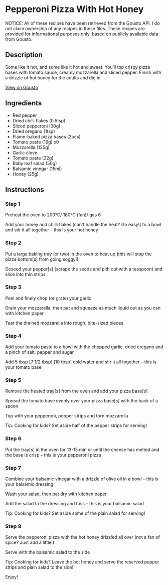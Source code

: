 # Pepperoni Pizza With Hot Honey

NOTICE: All of these recipes have been retrieved from the Gousto API. I do not claim ownership of any recipes in these files. These recipes are provided for informational purposes only, based on publicly available data from Gousto.

## Description

Some like it hot, and some like it hot and sweet. You’ll top crispy pizza bases with tomato sauce, creamy mozzarella and sliced pepper. Finish with a drizzle of hot honey for the adults and dig in.

[View on Gousto](https://www.gousto.co.uk/recipes/cookbook/pepperoni-pizza-with-hot-honey)

## Ingredients

- Red pepper
- Dried chilli flakes (0.5tsp)
- Sliced pepperoni (30g)
- Dried oregano (1tsp)
- Flame-baked pizza bases (2pcs)
- Tomato paste (16g) x0
- Mozzarella (125g)
- Garlic clove
- Tomato paste (32g)
- Baby leaf salad (50g)
- Balsamic vinegar (15ml)
- Honey (25g)

## Instructions


### Step 1

Preheat the oven to 200°C/ 180°C (fan)/ gas 6

Add your honey and chilli flakes (can't handle the heat? Go easy!) to a bowl and stir it all together – this is your hot honey


### Step 2

Put a large baking tray (or two) in the oven to heat up (this will stop the pizza bottom[s] from going soggy!)

Deseed your pepper[s] (scrape the seeds and pith out with a teaspoon) and slice into thin strips


### Step 3

Peel and finely chop (or grate) your garlic

Drain your mozzarella, then pat and squeeze as much liquid out as you can with kitchen paper

Tear the drained mozzarella into rough, bite-sized pieces


### Step 4

Add your tomato paste to a bowl with the chopped garlic, dried oregano and a pinch of salt, pepper and sugar

Add 5 tbsp <span class="text-purple">[7 1/2 tbsp]</span> <span class="text-danger">[10 tbsp]</span> cold water and stir it all together – this is your tomato base


### Step 5

Remove the heated tray[s] from the oven and add your pizza base[s]

Spread the tomato base evenly over your pizza base[s] with the back of a spoon

Top with your pepperoni, pepper strips and torn mozzarella

<span class="text-danger">Tip: Cooking for kids? Set aside half of the pepper strips for serving!</span>


### Step 6

Put the tray[s] in the oven for 13-15 min or until the cheese has melted and the base is crisp – this is your pepperoni pizza


### Step 7

Combine your balsamic vinegar with a drizzle of olive oil in a bowl – this is your balsamic dressing

Wash your salad, then pat dry with kitchen paper

Add the salad to the dressing and toss – this is your balsamic salad

<span class="text-danger">Tip: Cooking for kids? Set aside some of the plain salad for serving!</span>

### Step 8

Serve the pepperoni pizza with the hot honey drizzled all over (not a fan of spice? Just add a little!)

Serve with the balsamic salad to the side

<span class="text-danger">Tip: Cooking for kids? Leave the hot honey and serve the reserved pepper strips and plain salad to the side!</span>

Enjoy!


